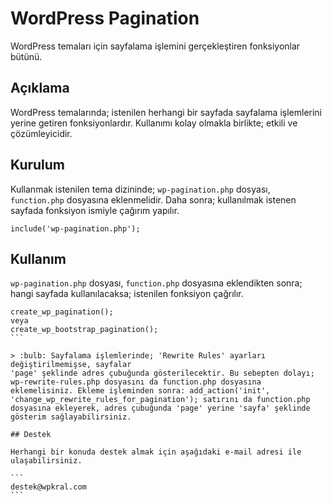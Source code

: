 # WordPress Pagination

WordPress temaları için sayfalama işlemini gerçekleştiren fonksiyonlar bütünü.

## Açıklama

WordPress temalarında; istenilen herhangi bir sayfada sayfalama işlemlerini yerine getiren fonksiyonlardır. Kullanımı kolay olmakla birlikte; etkili ve çözümleyicidir.

## Kurulum

Kullanmak istenilen tema dizininde; `wp-pagination.php` dosyası, `function.php` dosyasına
eklenmelidir. Daha sonra; kullanılmak istenen sayfada fonksiyon ismiyle çağırım yapılır.

```
include('wp-pagination.php');
```

## Kullanım

`wp-pagination.php` dosyası, `function.php` dosyasına eklendikten sonra; hangi sayfada
kullanılacaksa; istenilen fonksiyon çağrılır.

````
create_wp_pagination();
veya
create_wp_bootstrap_pagination();
```

> :bulb: Sayfalama işlemlerinde; 'Rewrite Rules' ayarları değiştirilmemişse, sayfalar
'page' şeklinde adres çubuğunda gösterilecektir. Bu sebepten dolayı; wp-rewrite-rules.php dosyasını da function.php dosyasına eklemelisiniz. Ekleme işleminden sonra: add_action('init', 'change_wp_rewrite_rules_for_pagination'); satırını da function.php dosyasına ekleyerek, adres çubuğunda 'page' yerine 'sayfa' şeklinde gösterim sağlayabilirsiniz.

## Destek

Herhangi bir konuda destek almak için aşağıdaki e-mail adresi ile ulaşabilirsiniz.

```
destek@wpkral.com
```